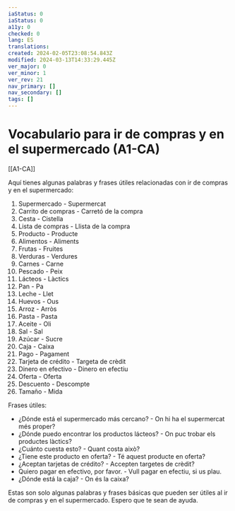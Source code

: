 ```yaml
---
iaStatus: 0
iaStatus: 0
a11y: 0
checked: 0
lang: ES
translations: 
created: 2024-02-05T23:08:54.843Z
modified: 2024-03-13T14:33:29.445Z
ver_major: 0
ver_minor: 1
ver_rev: 21
nav_primary: []
nav_secondary: []
tags: []
---
```

# Vocabulario para ir de compras y en el supermercado (A1-CA)

[[A1-CA]]

Aquí tienes algunas palabras y frases útiles relacionadas con ir de compras y en el supermercado:

1. Supermercado - Supermercat
2. Carrito de compras - Carretó de la compra
3. Cesta - Cistella
4. Lista de compras - Llista de la compra
5. Producto - Producte
6. Alimentos - Aliments
7. Frutas - Fruites
8. Verduras - Verdures
9. Carnes - Carne
10. Pescado - Peix
11. Lácteos - Làctics
12. Pan - Pa
13. Leche - Llet
14. Huevos - Ous
15. Arroz - Arròs
16. Pasta - Pasta
17. Aceite - Oli
18. Sal - Sal
19. Azúcar - Sucre
20. Caja - Caixa
21. Pago - Pagament
22. Tarjeta de crédito - Targeta de crèdit
23. Dinero en efectivo - Dinero en efectiu
24. Oferta - Oferta
25. Descuento - Descompte
26. Tamaño - Mida

Frases útiles:
- ¿Dónde está el supermercado más cercano? - On hi ha el supermercat més proper?
- ¿Dónde puedo encontrar los productos lácteos? - On puc trobar els productes làctics?
- ¿Cuánto cuesta esto? - Quant costa això?
- ¿Tiene este producto en oferta? - Té aquest producte en oferta?
- ¿Aceptan tarjetas de crédito? - Accepten targetes de crèdit?
- Quiero pagar en efectivo, por favor. - Vull pagar en efectiu, si us plau.
- ¿Dónde está la caja? - On és la caixa?

Estas son solo algunas palabras y frases básicas que pueden ser útiles al ir de compras y en el supermercado. Espero que te sean de ayuda.
